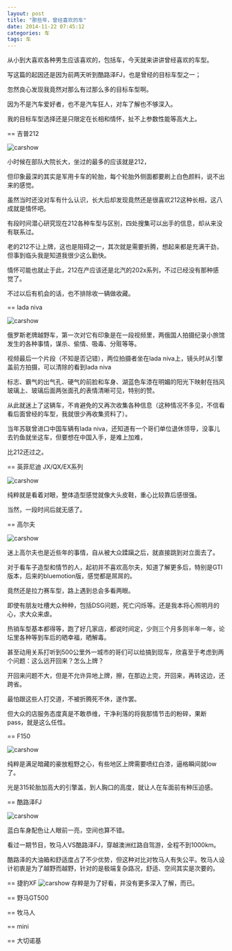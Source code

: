 ```yaml
---
layout: post
title: "那些年，曾经喜欢的车"
date: 2014-11-22 07:45:12
categories: 车
tags: 车
---
```



从小到大喜欢各种男生应该喜欢的，包括车，今天就来讲讲曾经喜欢的车型。

写这篇的起因还是因为前两天听到酷路泽FJ，也是曾经的目标车型之一；

忽然良心发现我竟然对那么有过那么多的目标车型啊。

因为不是汽车爱好者，也不是汽车狂人，对车了解也不够深入。

我的目标车型选择还是只限定在长相和情怀，扯不上参数性能等高大上。


== 吉普212

![carshow](http://img1.gtimg.com/auto/pics/22266/22266629.jpg)

小时候在部队大院长大，坐过的最多的应该就是212，

但印象最深的其实是军用卡车的轮胎，每个轮胎外侧面都要刷上白色颜料，说不出来的感觉。

虽然当时还没对车有什么认识，长大后却发现竟然还是很喜欢212这种长相，这八成就是情怀吧。

有段时间潜心研究现在212各种车型与区别，四处搜集可以出手的信息，却从来没有联系过。

老的212不让上牌，这也是阻碍之一，其次就是需要折腾，想起来都是充满干劲，但事到临头我是知道我很少这么勤快。

情怀可能也就止于此，212在产应该还是北汽的202x系列，不过已经没有那种感觉了。

不过以后有机会的话，也不排除收一辆做收藏。

== lada niva

![carshow](http://upload.wikimedia.org/wikipedia/commons/5/56/Lada_Niva_1b.jpg)

俄罗斯老牌越野车，第一次对它有印象是在一段视频里，两俄国人拍摄纪录小旅馆发生的各种事情，谋杀、偷情、吸毒、分赃等等。

视频最后一个片段（不知是否记错），两位拍摄者坐在lada niva上，镜头时从引擎盖前方拍摄，可以清除的看到lada niva

标志、霸气的出气孔、硬气的前脸和车身、湖蓝色车漆在明媚的阳光下映射在挡风玻璃上、玻璃后面两张面孔的表情清晰可见，特别的赞。

从此就迷上了这辆车，不肯避免的又再次收集各种信息（这种情况不多见，不信看看后面曾经的车型，我就很少再收集资料了）。

当年苏联曾进口中国车辆有lada niva，还知道有一个哥们单位退休领导，没事儿去钓鱼就坐这车，但要想在中国入手，是难上加难，

比212还过之。


== 英菲尼迪 JX/QX/EX系列

![carshow](http://static.cargurus.com/images/site/2008/12/19/21/59/2009_infiniti_fx35-pic-24088.png)

纯粹就是看着对眼，整体造型感觉就像大头皮鞋，重心比较靠后感很强。

当然，一段时间后就无感了。


== 高尔夫

![carshow](http://img1.cheshi-img.com/20130708/08/1015734/51da366271da7_500.jpg)

迷上高尔夫也是近些年的事情，自从被大众蹂躏之后，就直接跳到对立面去了。

对于看车子造型和情节的人，起初并不喜欢高尔夫，知道了解更多后，特别是GTI版本，后来的bluemotion版，感觉都是屌屌的。

竟然还是拉力赛车型，路上遇到总会多看两眼。

即使有朋友吐槽大众种种，包括DSG问题，死亡闪烁等。还是我本将心照明月的心，求大众来虐。

热销车型基本都得等，跑了好几家店，都说时间定，少则三个月多则半年一年，论坛里各种等到车后的晒幸福，晒解毒。

甚至动用关系打听到500公里外一城市的哥们可以给搞到现车，欣喜至于考虑到两个问题：这么远开回来？怎么上牌？

开回来问题不大，但是不允许异地上牌，擦，在那边上完，开回来，再转这边，还跨省。

最怕跟这些人打交道，不被折腾死不休，遂作罢。

但大众的店服务态度真是不敢恭维，干净利落的将我那情节击的粉碎，果断pass，就是这么任性。


== F150

![carshow](http://www.roadandtrack.com/cm/roadandtrack/images/MV/2011-ford-f-150.jpg)

纯粹是满足暗藏的豪放粗野之心，有些地区上牌需要喷红白漆，逼格瞬间就low了。

光是315轮胎加高大的引擎盖，到人胸口的高度，就让人在车面前有种压迫感。


== 酷路泽FJ

![carshow](http://news.xinhuanet.com/auto/2009-11/02/xinsrc_24211060207572652229613.jpg)

蓝白车身配色让人眼前一亮，空间也算不错。

看过一期节目，牧马人VS酷路泽FJ，穿越澳洲红路自驾游，全程不到1000km。

酷路泽的大油箱和舒适度占了不少优势，但这种对比对牧马人有失公平。牧马人设计初衷是为了越野而越野，针对的是极端复杂路况，舒适、空间其实是次要的。


== 捷豹XF
![carshow](http://www.theonecar.com/wp-content/uploads/2013/11/jaguar-xf-1849.jpg)
存粹是为了好看，并没有更多深入了解，而已。

== 野马GT500


== 牧马人

== mini

== 大切诺基
